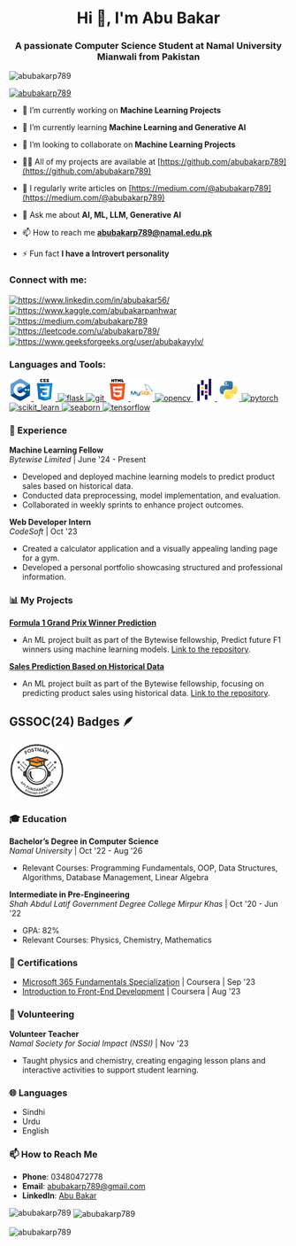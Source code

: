 <h1 align="center">Hi 👋, I'm Abu Bakar</h1>
<h3 align="center">A passionate Computer Science Student at Namal University Mianwali from Pakistan</h3>

<p align="left"> <img src="https://komarev.com/ghpvc/?username=abubakarp789&label=Profile%20views&color=0e75b6&style=flat" alt="abubakarp789" /> </p>

<p align="left"> <a href="https://github.com/ryo-ma/github-profile-trophy"><img src="https://github-profile-trophy.vercel.app/?username=abubakarp789" alt="abubakarp789" /></a> </p>

- 🔭 I’m currently working on **Machine Learning Projects**

- 🌱 I’m currently learning **Machine Learning and Generative AI**

- 👯 I’m looking to collaborate on **Machine Learning Projects**

- 👨‍💻 All of my projects are available at [https://github.com/abubakarp789](https://github.com/abubakarp789)

- 📝 I regularly write articles on [https://medium.com/@abubakarp789](https://medium.com/@abubakarp789)

- 💬 Ask me about **AI, ML, LLM, Generative AI**

- 📫 How to reach me **abubakarp789@namal.edu.pk**

- ⚡ Fun fact **I have a Introvert personality**

<h3 align="left">Connect with me:</h3>
<p align="left">
<a href="https://linkedin.com/in/https://www.linkedin.com/in/abubakar56/" target="blank"><img align="center" src="https://raw.githubusercontent.com/rahuldkjain/github-profile-readme-generator/master/src/images/icons/Social/linked-in-alt.svg" alt="https://www.linkedin.com/in/abubakar56/" height="30" width="40" /></a>
<a href="https://kaggle.com/https://www.kaggle.com/abubakarpanhwar" target="blank"><img align="center" src="https://raw.githubusercontent.com/rahuldkjain/github-profile-readme-generator/master/src/images/icons/Social/kaggle.svg" alt="https://www.kaggle.com/abubakarpanhwar" height="30" width="40" /></a>
<a href="https://medium.com/https://medium.com/abubakarp789" target="blank"><img align="center" src="https://raw.githubusercontent.com/rahuldkjain/github-profile-readme-generator/master/src/images/icons/Social/medium.svg" alt="https://medium.com/abubakarp789" height="30" width="40" /></a>
<a href="https://www.leetcode.com/https://leetcode.com/u/abubakarp789/" target="blank"><img align="center" src="https://raw.githubusercontent.com/rahuldkjain/github-profile-readme-generator/master/src/images/icons/Social/leet-code.svg" alt="https://leetcode.com/u/abubakarp789/" height="30" width="40" /></a>
<a href="https://auth.geeksforgeeks.org/user/https://www.geeksforgeeks.org/user/abubakayylv/" target="blank"><img align="center" src="https://raw.githubusercontent.com/rahuldkjain/github-profile-readme-generator/master/src/images/icons/Social/geeks-for-geeks.svg" alt="https://www.geeksforgeeks.org/user/abubakayylv/" height="30" width="40" /></a>
</p>

<h3 align="left">Languages and Tools:</h3>
<p align="left"> <a href="https://www.w3schools.com/cpp/" target="_blank" rel="noreferrer"> <img src="https://raw.githubusercontent.com/devicons/devicon/master/icons/cplusplus/cplusplus-original.svg" alt="cplusplus" width="40" height="40"/> </a> <a href="https://www.w3schools.com/css/" target="_blank" rel="noreferrer"> <img src="https://raw.githubusercontent.com/devicons/devicon/master/icons/css3/css3-original-wordmark.svg" alt="css3" width="40" height="40"/> </a> <a href="https://flask.palletsprojects.com/" target="_blank" rel="noreferrer"> <img src="https://www.vectorlogo.zone/logos/pocoo_flask/pocoo_flask-icon.svg" alt="flask" width="40" height="40"/> </a> <a href="https://git-scm.com/" target="_blank" rel="noreferrer"> <img src="https://www.vectorlogo.zone/logos/git-scm/git-scm-icon.svg" alt="git" width="40" height="40"/> </a> <a href="https://www.w3.org/html/" target="_blank" rel="noreferrer"> <img src="https://raw.githubusercontent.com/devicons/devicon/master/icons/html5/html5-original-wordmark.svg" alt="html5" width="40" height="40"/> </a> <a href="https://www.mysql.com/" target="_blank" rel="noreferrer"> <img src="https://raw.githubusercontent.com/devicons/devicon/master/icons/mysql/mysql-original-wordmark.svg" alt="mysql" width="40" height="40"/> </a> <a href="https://opencv.org/" target="_blank" rel="noreferrer"> <img src="https://www.vectorlogo.zone/logos/opencv/opencv-icon.svg" alt="opencv" width="40" height="40"/> </a> <a href="https://pandas.pydata.org/" target="_blank" rel="noreferrer"> <img src="https://raw.githubusercontent.com/devicons/devicon/2ae2a900d2f041da66e950e4d48052658d850630/icons/pandas/pandas-original.svg" alt="pandas" width="40" height="40"/> </a> <a href="https://www.python.org" target="_blank" rel="noreferrer"> <img src="https://raw.githubusercontent.com/devicons/devicon/master/icons/python/python-original.svg" alt="python" width="40" height="40"/> </a> <a href="https://pytorch.org/" target="_blank" rel="noreferrer"> <img src="https://www.vectorlogo.zone/logos/pytorch/pytorch-icon.svg" alt="pytorch" width="40" height="40"/> </a> <a href="https://scikit-learn.org/" target="_blank" rel="noreferrer"> <img src="https://upload.wikimedia.org/wikipedia/commons/0/05/Scikit_learn_logo_small.svg" alt="scikit_learn" width="40" height="40"/> </a> <a href="https://seaborn.pydata.org/" target="_blank" rel="noreferrer"> <img src="https://seaborn.pydata.org/_images/logo-mark-lightbg.svg" alt="seaborn" width="40" height="40"/> </a> <a href="https://www.tensorflow.org" target="_blank" rel="noreferrer"> <img src="https://www.vectorlogo.zone/logos/tensorflow/tensorflow-icon.svg" alt="tensorflow" width="40" height="40"/> </a> </p>

### 💼 Experience
**Machine Learning Fellow**  
*Bytewise Limited* | June '24 - Present  
- Developed and deployed machine learning models to predict product sales based on historical data.
- Conducted data preprocessing, model implementation, and evaluation.
- Collaborated in weekly sprints to enhance project outcomes.

**Web Developer Intern**  
*CodeSoft* | Oct '23  
- Created a calculator application and a visually appealing landing page for a gym.
- Developed a personal portfolio showcasing structured and professional information.

### 📊 My Projects
**[Formula 1 Grand Prix Winner Prediction](https://github.com/abubakarp789/100DaysOfBytewiseFellowship/tree/main/Bytewise%20Fellowship%20Daily%20Task%20Solution/Project%2302)**  
- An ML project built as part of the Bytewise fellowship, Predict future F1 winners using machine learning models. [Link to the repository](https://github.com/abubakarp789/100DaysOfBytewiseFellowship/tree/main/Bytewise%20Fellowship%20Daily%20Task%20Solution/Project%2302).

**[Sales Prediction Based on Historical Data](https://github.com/abubakarp789/100DaysOfBytewiseFellowship/tree/main/Bytewise%20Fellowship%20Daily%20Task%20Solution/Project%2301)**  
- An ML project built as part of the Bytewise fellowship, focusing on predicting product sales using historical data. [Link to the repository](https://github.com/abubakarp789/100DaysOfBytewiseFellowship/tree/main/Bytewise%20Fellowship%20Daily%20Task%20Solution/Project%2301).

## GSSOC(24) Badges 🪶
<div style='display:flex; align-items:center; gap: 10px;' align='center'>
  <a href="https://gssoc.girlscript.tech/leaderboard">
    <img src="https://raw.githubusercontent.com/girlscript/gssoc-website-new/main/public/badges/postman.png" width="100px" height="100px" />
  </a>
</div>

### 🎓 Education
**Bachelor’s Degree in Computer Science**  
*Namal University* | Oct '22 - Aug '26  
- Relevant Courses: Programming Fundamentals, OOP, Data Structures, Algorithms, Database Management, Linear Algebra

**Intermediate in Pre-Engineering**  
*Shah Abdul Latif Government Degree College Mirpur Khas* | Oct '20 - Jun '22  
- GPA: 82%  
- Relevant Courses: Physics, Chemistry, Mathematics

### 📜 Certifications
- [Microsoft 365 Fundamentals Specialization](https://www.coursera.org/learn/microsoft-365-fundamentals) | Coursera | Sep '23
- [Introduction to Front-End Development](https://www.coursera.org/learn/front-end-development) | Coursera | Aug '23

### 🌟 Volunteering
**Volunteer Teacher**  
*Namal Society for Social Impact (NSSI)* | Nov '23  
- Taught physics and chemistry, creating engaging lesson plans and interactive activities to support student learning.

### 🌐 Languages
- Sindhi
- Urdu
- English

### 📫 How to Reach Me
- **Phone**: 03480472778
- **Email**: [abubakarp789@gmail.com](mailto:abubakarp789@gmail.com)
- **LinkedIn**: [Abu Bakar](https://www.linkedin.com/in/abubakar56/)


<p><img align="left" src="https://github-readme-stats.vercel.app/api/top-langs?username=abubakarp789&show_icons=true&locale=en&layout=compact" alt="abubakarp789" /></p>

<p>&nbsp;<img align="center" src="https://github-readme-stats.vercel.app/api?username=abubakarp789&show_icons=true&locale=en" alt="abubakarp789" /></p>

<p><img align="center" src="https://github-readme-streak-stats.herokuapp.com/?user=abubakarp789&" alt="abubakarp789" /></p>
